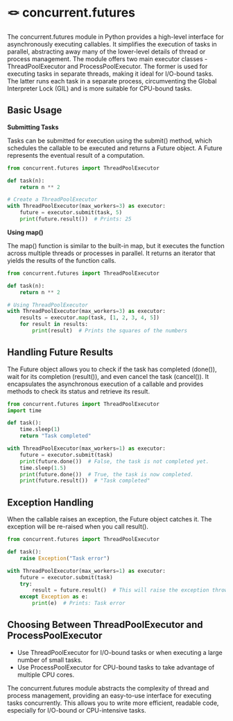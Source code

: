 # 🪢 concurrent.futures

The concurrent.futures module in Python provides a high-level interface for asynchronously executing callables. It simplifies the execution of tasks in parallel, abstracting away many of the lower-level details of thread or process management. The module offers two main executor classes - ThreadPoolExecutor and ProcessPoolExecutor. The former is used for executing tasks in separate threads, making it ideal for I/O-bound tasks. The latter runs each task in a separate process, circumventing the Global Interpreter Lock (GIL) and is more suitable for CPU-bound tasks.

## Basic Usage

**Submitting Tasks**

Tasks can be submitted for execution using the submit() method, which schedules the callable to be executed and returns a Future object. A Future represents the eventual result of a computation.

```python
from concurrent.futures import ThreadPoolExecutor

def task(n):
    return n ** 2

# Create a ThreadPoolExecutor
with ThreadPoolExecutor(max_workers=3) as executor:
    future = executor.submit(task, 5)
    print(future.result())  # Prints: 25
```

**Using map()**

The map() function is similar to the built-in map, but it executes the function across multiple threads or processes in parallel. It returns an iterator that yields the results of the function calls.

```python
from concurrent.futures import ThreadPoolExecutor

def task(n):
    return n ** 2

# Using ThreadPoolExecutor
with ThreadPoolExecutor(max_workers=3) as executor:
    results = executor.map(task, [1, 2, 3, 4, 5])
    for result in results:
        print(result)  # Prints the squares of the numbers
```

## Handling Future Results

The Future object allows you to check if the task has completed (done()), wait for its completion (result()), and even cancel the task (cancel()). It encapsulates the asynchronous execution of a callable and provides methods to check its status and retrieve its result.

```python
from concurrent.futures import ThreadPoolExecutor
import time

def task():
    time.sleep(1)
    return "Task completed"

with ThreadPoolExecutor(max_workers=1) as executor:
    future = executor.submit(task)
    print(future.done())  # False, the task is not completed yet.
    time.sleep(1.5)
    print(future.done())  # True, the task is now completed.
    print(future.result())  # "Task completed"
```

## Exception Handling

When the callable raises an exception, the Future object catches it. The exception will be re-raised when you call result().

```python
from concurrent.futures import ThreadPoolExecutor

def task():
    raise Exception("Task error")

with ThreadPoolExecutor(max_workers=1) as executor:
    future = executor.submit(task)
    try:
        result = future.result()  # This will raise the exception thrown by task()
    except Exception as e:
        print(e)  # Prints: Task error
```

## Choosing Between ThreadPoolExecutor and ProcessPoolExecutor

- Use ThreadPoolExecutor for I/O-bound tasks or when executing a large number of small tasks.
- Use ProcessPoolExecutor for CPU-bound tasks to take advantage of multiple CPU cores.

The concurrent.futures module abstracts the complexity of thread and process management, providing an easy-to-use interface for executing tasks concurrently. This allows you to write more efficient, readable code, especially for I/O-bound or CPU-intensive tasks.